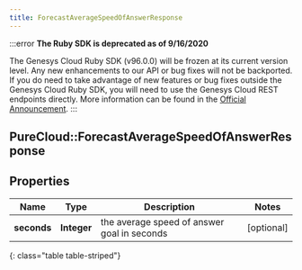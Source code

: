 ```yaml
---
title: ForecastAverageSpeedOfAnswerResponse
---
```


:::error
**The Ruby SDK is deprecated as of 9/16/2020**

The Genesys Cloud Ruby SDK (v96.0.0) will be frozen at its current version level. Any new enhancements to our API or bug fixes will not be backported. If you do need to take advantage of new features or bug fixes outside the Genesys Cloud Ruby SDK, you will need to use the Genesys Cloud REST endpoints directly. More information can be found in the [Official Announcement](https://developer.mypurecloud.com/forum/t/announcement-genesys-cloud-ruby-sdk-end-of-life/8850).
:::


## PureCloud::ForecastAverageSpeedOfAnswerResponse

## Properties

|Name | Type | Description | Notes|
|------------ | ------------- | ------------- | -------------|
| **seconds** | **Integer** | the average speed of answer goal in seconds | [optional] |
{: class="table table-striped"}


